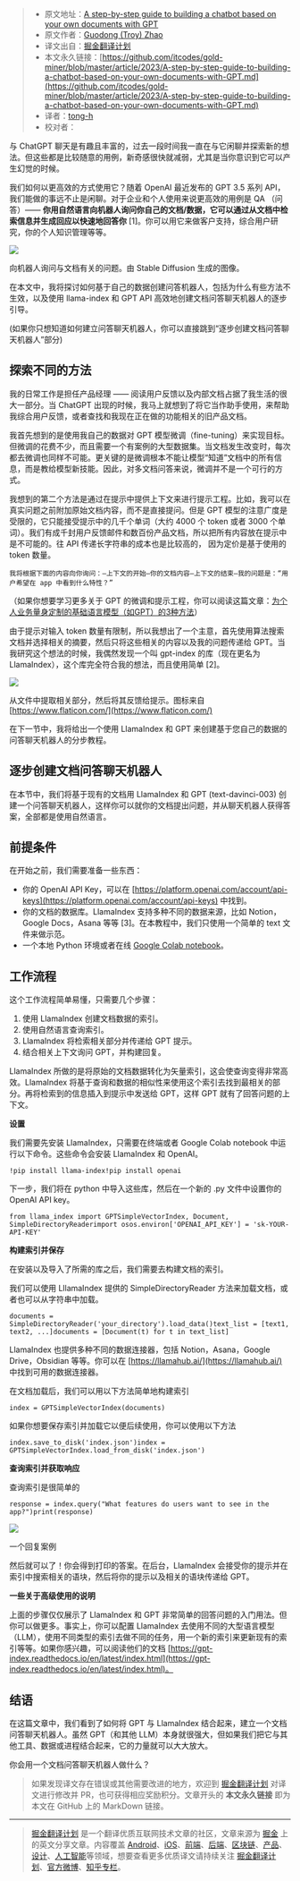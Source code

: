 > * 原文地址：[A step-by-step guide to building a chatbot based on your own documents with GPT](https://bootcamp.uxdesign.cc/a-step-by-step-guide-to-building-a-chatbot-based-on-your-own-documents-with-gpt-2d550534eea5)
> * 原文作者：[Guodong (Troy) Zhao](https://medium.com/@guodong_zhao)
> * 译文出自：[掘金翻译计划](https://github.com/xitu/gold-miner)
> * 本文永久链接：[https://github.com/itcodes/gold-miner/blob/master/article/2023/A-step-by-step-guide-to-building-a-chatbot-based-on-your-own-documents-with-GPT.md](https://github.com/itcodes/gold-miner/blob/master/article/2023/A-step-by-step-guide-to-building-a-chatbot-based-on-your-own-documents-with-GPT.md)
> * 译者：[tong-h](https://github.com/Tong-H)
> * 校对者：

与 ChatGPT 聊天是有趣且丰富的，过去一段时间我一直在与它闲聊并探索新的想法。但这些都是比较随意的用例，新奇感很快就减弱，尤其是当你意识到它可以产生幻觉的时候。

我们如何以更高效的方式使用它？随着 OpenAI 最近发布的 GPT 3.5 系列 API，我们能做的事远不止是闲聊。对于企业和个人使用来说更高效的用例是 QA （问答）—— **你用自然语言向机器人询问你自己的文档/数据，它可以通过从文档中检索信息并生成回应以快速地回答你** \[1\]。你可以用它来做客户支持，综合用户研究，你的个人知识管理等等。

![](https://miro.medium.com/v2/resize:fit:1400/1*gUE4sFAEIhoR07IMUhzLaA.jpeg)

向机器人询问与文档有关的问题。由 Stable Diffusion 生成的图像。

在本文中，我将探讨如何基于自己的数据创建问答机器人，包括为什么有些方法不生效，以及使用 llama-index 和 GPT API 高效地创建文档问答聊天机器人的逐步引导。

(如果你只想知道如何建立问答聊天机器人，你可以直接跳到“逐步创建文档问答聊天机器人”部分)

## 探索不同的方法

我的日常工作是担任产品经理 —— 阅读用户反馈以及内部文档占据了我生活的很大一部分。当 ChatGPT 出现的时候，我马上就想到了将它当作助手使用，来帮助我综合用户反馈，或者查找和我现在正在做的功能相关的旧产品文档。

我首先想到的是使用我自己的数据对 GPT 模型微调（fine-tuning）来实现目标。但微调的花费不少，而且需要一个有案例的大型数据集。当文档发生改变时，每次都去微调也同样不可能。更关键的是微调根本不能让模型“知道”文档中的所有信息，而是教给模型新技能。因此，对多文档问答来说，微调并不是一个可行的方式。

我想到的第二个方法是通过在提示中提供上下文来进行提示工程。比如，我可以在真实问题之前附加原始文档内容，而不是直接提问。但是 GPT 模型的注意广度是受限的，它只能接受提示中的几千个单词（大约 4000 个 token 或者 3000 个单词）。我们有成千封用户反馈邮件和数百份产品文档，所以把所有内容放在提示中是不可能的。往 API 传递长字符串的成本也是比较高的， 因为定价是基于使用的 token 数量。

```
我将根据下面的内容向你询问：—上下文的开始—你的文档内容—上下文的结束—我的问题是：“用户希望在 app 中看到什么特性？”
```

（如果你想要学习更多关于 GPT 的微调和提示工程，你可以阅读这篇文章：[为个人业务量身定制的基础语言模型（如GPT）的3种方法](https://medium.com/design-bootcamp/3-ways-to-tailor-foundation-language-models-like-gpt-for-your-business-e68530a763bd)）

由于提示对输入 token 数量有限制，所以我想出了一个主意，首先使用算法搜索文档并选择相关的摘要，然后只将这些相关的内容以及我的问题传递给 GPT。当我研究这个想法的时候，我偶然发现一个叫 gpt-index 的库（现在更名为 LlamaIndex），这个库完全符合我的想法，而且使用简单 \[2\]。

![](https://miro.medium.com/v2/resize:fit:1400/1*Zi85PvOv8tpaB4SvpTRlHw.png)

从文件中提取相关部分，然后将其反馈给提示。图标来自[https://www.flaticon.com/](https://www.flaticon.com/)

在下一节中，我将给出一个使用 LlamaIndex 和 GPT 来创建基于您自己的数据的问答聊天机器人的分步教程。

## 逐步创建文档问答聊天机器人

在本节中，我们将基于现有的文档用 LlamaIndex 和 GPT (text-davinci-003) 创建一个问答聊天机器人，这样你可以就你的文档提出问题，并从聊天机器人获得答案，全部都是使用自然语言。

## 前提条件

在开始之前，我们需要准备一些东西：

- 你的 OpenAI API Key，可以在 [https://platform.openai.com/account/api-keys](https://platform.openai.com/account/api-keys) 中找到。
- 你的文档的数据库。LlamaIndex 支持多种不同的数据来源，比如 Notion，Google Docs，Asana 等等 \[3\]。在本教程中，我们只使用一个简单的 text 文件来做示范。
-  一个本地 Python 环境或者在线 [Google Colab notebook](https://colab.research.google.com/)。

## 工作流程

这个工作流程简单易懂，只需要几个步骤：

1. 使用 LlamaIndex 创建文档数据的索引。
2. 使用自然语言查询索引。
3. LlamaIndex 将检索相关部分并传递给 GPT 提示。
4. 结合相关上下文询问 GPT，并构建回复。

LlamaIndex 所做的是将原始的文档数据转化为矢量索引，这会使查询变得非常高效。LlamaIndex 将基于查询和数据的相似性来使用这个索引去找到最相关的部分。再将检索到的信息插入到提示中发送给 GPT，这样 GPT 就有了回答问题的上下文。

**设置**

我们需要先安装 LlamaIndex，只需要在终端或者 Google Colab notebook 中运行以下命令。这些命令会安装 LlamaIndex 和 OpenAI。

```
!pip install llama-index!pip install openai
```

下一步，我们将在 python 中导入这些库，然后在一个新的 .py 文件中设置你的 OpenAI API key。

```
from llama_index import GPTSimpleVectorIndex, Document, SimpleDirectoryReaderimport osos.environ['OPENAI_API_KEY'] = 'sk-YOUR-API-KEY'
```

**构建索引并保存**

在安装以及导入了所需的库之后，我们需要去构建文档的索引。

我们可以使用 LllamaIndex 提供的 SimpleDirectoryReader 方法来加载文档，或者也可以从字符串中加载。

```
documents = SimpleDirectoryReader('your_directory').load_data()text_list = [text1, text2, ...]documents = [Document(t) for t in text_list]
```

LlamaIndex 也提供多种不同的数据连接器，包括 Notion，Asana，Google Drive，Obsidian 等等。你可以在 [https://llamahub.ai/](https://llamahub.ai/) 中找到可用的数据连接器。

在文档加载后，我们可以用以下方法简单地构建索引

```
index = GPTSimpleVectorIndex(documents)
```

如果你想要保存索引并加载它以便后续使用，你可以使用以下方法

```
index.save_to_disk('index.json')index = GPTSimpleVectorIndex.load_from_disk('index.json')
```

**查询索引并获取响应**

查询索引是很简单的

```
response = index.query("What features do users want to see in the app?")print(response)
```

![](https://miro.medium.com/v2/resize:fit:1400/1*g0YR2LwF1oa1mfP4U0ZBcQ.png)

一个回复案例

然后就可以了！你会得到打印的答案。在后台，LlamaIndex 会接受你的提示并在索引中搜索相关的语块，然后将你的提示以及相关的语块传递给 GPT。

**一些关于高级使用的说明**

上面的步骤仅仅展示了 LlamaIndex 和 GPT 非常简单的回答问题的入门用法。但你可以做更多。事实上，你可以配置 LlamaIndex 去使用不同的大型语言模型（LLM），使用不同类型的索引去做不同的任务，用一个新的索引来更新现有的索引等等。如果你感兴趣，可以阅读他们的文档 [https://gpt-index.readthedocs.io/en/latest/index.html](https://gpt-index.readthedocs.io/en/latest/index.html)。

## 结语

在这篇文章中，我们看到了如何将 GPT 与 LlamaIndex 结合起来，建立一个文档问答聊天机器人。虽然 GPT（和其他 LLM）本身就很强大，但如果我们把它与其他工具、数据或进程结合起来，它的力量就可以大大放大。

你会用一个文档问答聊天机器人做什么？

> 如果发现译文存在错误或其他需要改进的地方，欢迎到 [掘金翻译计划](https://github.com/xitu/gold-miner) 对译文进行修改并 PR，也可获得相应奖励积分。文章开头的 **本文永久链接** 即为本文在 GitHub 上的 MarkDown 链接。

---

> [掘金翻译计划](https://github.com/xitu/gold-miner) 是一个翻译优质互联网技术文章的社区，文章来源为 [掘金](https://juejin.im) 上的英文分享文章。内容覆盖 [Android](https://github.com/xitu/gold-miner#android)、[iOS](https://github.com/xitu/gold-miner#ios)、[前端](https://github.com/xitu/gold-miner#前端)、[后端](https://github.com/xitu/gold-miner#后端)、[区块链](https://github.com/xitu/gold-miner#区块链)、[产品](https://github.com/xitu/gold-miner#产品)、[设计](https://github.com/xitu/gold-miner#设计)、[人工智能](https://github.com/xitu/gold-miner#人工智能)等领域，想要查看更多优质译文请持续关注 [掘金翻译计划](https://github.com/xitu/gold-miner)、[官方微博](http://weibo.com/juejinfanyi)、[知乎专栏](https://zhuanlan.zhihu.com/juejinfanyi)。
